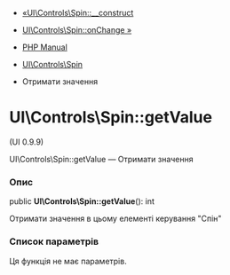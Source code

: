- [«UI\Controls\Spin::\_\_construct](ui-controls-spin.construct.md)
- [UI\Controls\Spin::onChange »](ui-controls-spin.onchange.md)

- [PHP Manual](index.md)
- [UI\Controls\Spin](class.ui-controls-spin.md)
- Отримати значення

# UI\Controls\Spin::getValue

(UI 0.9.9)

UI\Controls\Spin::getValue — Отримати значення

### Опис

public **UI\Controls\Spin::getValue**(): int

Отримати значення в цьому елементі керування "Спін"

### Список параметрів

Ця функція не має параметрів.
